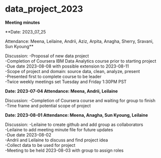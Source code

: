 # data_project_2023

**Meeting minutes**

**Date: 2023_07_25

Attendance: Meena, Leilaine, Andrii, Aziz, Arpita, Anagha, Sherry, Sravani, Sun Kyoung**

Discussion:
  -Proposal of new data project  
  -Completion of Coursera IBM Data Analytics course prior to starting project  
  -Due date 2023-08-08 with possible extension to 2023-08-11  
  -Scope of project and domain: source data, clean, analyze, present  
  -Presented first to complete course to be leader  
  -Twice weekly meetings set Tuesday and Friday 1:30PM PST


**Date: 2023-07-04
Attendance: Meena, Andrii, Leilaine**

Discussion:
  -Completion of Coursera course and waiting for group to finish  
  -Time frame and potential scope of project  


**Date: 2023-08-01
Attendance: Meena, Anagha, Sun Kyoung, Leilaine**

Discussion:
  -Leilaine to create github and add group as collaborators  
  -Leilaine to add meeting minute file for future updates  
  -Due date 2023-08-02  
    -Andrii and Leilaine to discuss and find project idea  
    -Collect data to be used for project  
  -Meeting to be held 2023-08-03 with group to assign roles  
